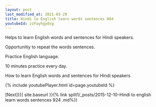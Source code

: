 ```yaml
---
layout: post
last_modified_at: 2021-03-29
title: Hindi to English learn words sentences 884 
youtubeId: zzFayhgydsg
---
```

 
 
Helps to learn English words and sentences for Hindi speakers.

Opportunitiy to repeat the words sentences. 

Practice English language. 
 
10 minutes practice every day. 
 
How to learn English words and sentences for Hindi speakers 
 
{% include youtubePlayer.html id=page.youtubeId %}
 
 
[Next]({{ site.baseurl }}{% link  split1/_posts/2015-12-10-Hindi to english learn words sentences 924 .md%})
 
